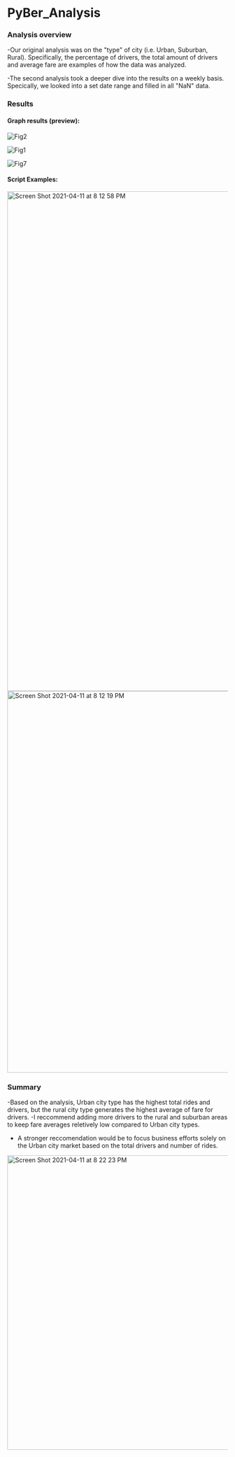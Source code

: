 # PyBer_Analysis

### Analysis overview
-Our original analysis was on the "type" of city (i.e. Urban, Suburban, Rural). Specifically, the percentage of drivers, the total amount of drivers and average fare are examples of how the data was analyzed.

-The second analysis took a deeper dive into the results on a weekly basis. Specically, we looked into a set date range and filled in all "NaN" data.


### Results


#### Graph results (preview):

![Fig2](https://user-images.githubusercontent.com/77898345/114328835-695f6a00-9b03-11eb-8ada-e42b8ee6cdb9.png)

![Fig1](https://user-images.githubusercontent.com/77898345/114328840-6c5a5a80-9b03-11eb-91d7-ccf58c708fd6.png)

![Fig7](https://user-images.githubusercontent.com/77898345/114328620-c7d81880-9b02-11eb-9ccf-2c326879f906.png)

#### Script Examples:
<img width="1142" alt="Screen Shot 2021-04-11 at 8 12 58 PM" src="https://user-images.githubusercontent.com/77898345/114328517-86e00400-9b02-11eb-9e4c-ac5e23969d3a.png">

<img width="872" alt="Screen Shot 2021-04-11 at 8 12 19 PM" src="https://user-images.githubusercontent.com/77898345/114328523-8a738b00-9b02-11eb-9e2e-6244e2b4b536.png">

### Summary
-Based on the analysis, Urban city type has the highest total rides and drivers, but the rural city type generates the highest average of fare for drivers.
-I reccommend adding more drivers to the rural and suburban areas to keep fare averages reletively low compared to Urban city types.
- A stronger reccomendation would be to focus business efforts solely on the Urban city market based on the total drivers and number of rides.

<img width="673" alt="Screen Shot 2021-04-11 at 8 22 23 PM" src="https://user-images.githubusercontent.com/77898345/114328935-bba08b00-9b03-11eb-8f14-3bf9a50856f4.png">
